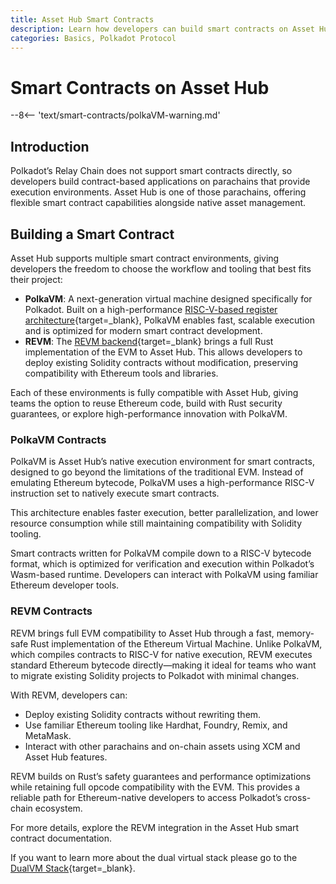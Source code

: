 ```yaml
---
title: Asset Hub Smart Contracts 
description: Learn how developers can build smart contracts on Asset Hub by leveraging either Wasm/ink! or EVM contracts across many parachains.
categories: Basics, Polkadot Protocol
---
```


# Smart Contracts on Asset Hub

--8<-- 'text/smart-contracts/polkaVM-warning.md'

## Introduction

Polkadot’s Relay Chain does not support smart contracts directly, so developers build contract-based applications on parachains that provide execution environments. Asset Hub is one of those parachains, offering flexible smart contract capabilities alongside native asset management.

## Building a Smart Contract

Asset Hub supports multiple smart contract environments, giving developers the freedom to choose the workflow and tooling that best fits their project:

- **PolkaVM**: A next-generation virtual machine designed specifically for Polkadot. Built on a high-performance [RISC-V-based register architecture](https://en.wikipedia.org/wiki/RISC-V){target=_blank}, PolkaVM enables fast, scalable execution and is optimized for modern smart contract development.
- **REVM**: The [REVM backend](https://github.com/bluealloy/revm){target=_blank} brings a full Rust implementation of the EVM to Asset Hub. This allows developers to deploy existing Solidity contracts without modification, preserving compatibility with Ethereum tools and libraries.

Each of these environments is fully compatible with Asset Hub, giving teams the option to reuse Ethereum code, build with Rust security guarantees, or explore high-performance innovation with PolkaVM.

### PolkaVM Contracts

PolkaVM is Asset Hub’s native execution environment for smart contracts, designed to go beyond the limitations of the traditional EVM. Instead of emulating Ethereum bytecode, PolkaVM uses a high-performance RISC-V instruction set to natively execute smart contracts. 

This architecture enables faster execution, better parallelization, and lower resource consumption while still maintaining compatibility with Solidity tooling.

Smart contracts written for PolkaVM compile down to a RISC-V bytecode format, which is optimized for verification and execution within Polkadot’s Wasm-based runtime. Developers can interact with PolkaVM using familiar Ethereum developer tools.

### REVM Contracts

REVM brings full EVM compatibility to Asset Hub through a fast, memory-safe Rust implementation of the Ethereum Virtual Machine. Unlike PolkaVM, which compiles contracts to RISC-V for native execution, REVM executes standard Ethereum bytecode directly—making it ideal for teams who want to migrate existing Solidity projects to Polkadot with minimal changes.

With REVM, developers can:

- Deploy existing Solidity contracts without rewriting them.
- Use familiar Ethereum tooling like Hardhat, Foundry, Remix, and MetaMask.
- Interact with other parachains and on-chain assets using XCM and Asset Hub features.

REVM builds on Rust’s safety guarantees and performance optimizations while retaining full opcode compatibility with the EVM. This provides a reliable path for Ethereum-native developers to access Polkadot’s cross-chain ecosystem.

For more details, explore the REVM integration in the Asset Hub smart contract documentation.

If you want to learn more about the dual virtual stack please go to the [DualVM Stack](/smart-contracts/for-eth-devs/dual-vm-stack.md){target=_blank}.